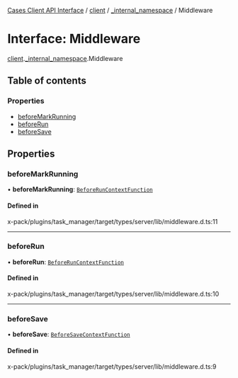 [Cases Client API Interface](../README.md) / [client](../modules/client.md) / [\_internal\_namespace](../modules/client._internal_namespace.md) / Middleware

# Interface: Middleware

[client](../modules/client.md).[_internal_namespace](../modules/client._internal_namespace.md).Middleware

## Table of contents

### Properties

- [beforeMarkRunning](client._internal_namespace.Middleware.md#beforemarkrunning)
- [beforeRun](client._internal_namespace.Middleware.md#beforerun)
- [beforeSave](client._internal_namespace.Middleware.md#beforesave)

## Properties

### beforeMarkRunning

• **beforeMarkRunning**: [`BeforeRunContextFunction`](../modules/client._internal_namespace.md#beforeruncontextfunction)

#### Defined in

x-pack/plugins/task_manager/target/types/server/lib/middleware.d.ts:11

___

### beforeRun

• **beforeRun**: [`BeforeRunContextFunction`](../modules/client._internal_namespace.md#beforeruncontextfunction)

#### Defined in

x-pack/plugins/task_manager/target/types/server/lib/middleware.d.ts:10

___

### beforeSave

• **beforeSave**: [`BeforeSaveContextFunction`](../modules/client._internal_namespace.md#beforesavecontextfunction)

#### Defined in

x-pack/plugins/task_manager/target/types/server/lib/middleware.d.ts:9
